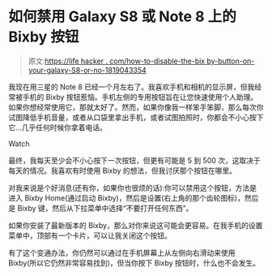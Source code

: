 # 如何禁用 Galaxy S8 或 Note 8 上的 Bixby 按钮

> 原文:[https://life hacker . com/how-to-disable-the-bix by-button-on-your-galaxy-S8-or-no-1819043354](https://lifehacker.com/how-to-disable-the-bixby-button-on-your-galaxy-s8-or-no-1819043354)

我现在用三星的 Note 8 已经一个月左右了。我喜欢手机和相机的显示屏，但我经常被手机的 Bixby 按钮惹恼。手机左侧的专用按钮旨在让您快速使用个人助理。如果你想经常使用它，那就太好了。然而，如果你像我一样笨手笨脚，那么每次你试图降低手机音量，或者从口袋里拿出手机，或者试图拍照时，你都会不小心按下它...几乎任何时候你拿着电话。

Watch

最终，我每天至少会不小心按下一次按钮，但更有可能是 5 到 500 次，这取决于每天的情况。我喜欢有时使用 Bixby 的想法，但我讨厌那个按钮在哪里。

对我来说是个好消息(还有你，如果你也很烦的话):你可以禁用这个按钮，方法是进入 Bixby Home(通过启动 Bixby)，然后是设置(右上角的那个齿轮图标)，然后是 Bixby 键，然后从下拉菜单中选择“不要打开任何东西”。

如果你安装了最新版本的 Bixby，那么对你来说这可能会更容易。在我手机的设置菜单中，顶部有一个卡片，可以让我关闭这个按钮。

有了这个变通办法，你仍然可以通过在手机屏幕上从左侧向右滑动来使用 Bixby(所以它仍然非常容易找到)，但当你按下 Bixby 按钮时，什么也不会发生。